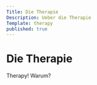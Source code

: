 ```yaml
---
Title: Die Therapie
Description: Ueber die Therapie
Template: therapy
published: true
---
```


# Die Therapie

Therapy! Warum?
